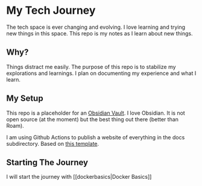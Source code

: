 # My Tech Journey

The tech space is ever changing and evolving. I love learning and trying new things in this space. This repo is my notes as I learn about new things.

  

## Why?

Things distract me easily. The purpose of this repo is to stabilize my explorations and learnings. I plan on documenting my experience and what I learn.

  

## My Setup

This repo is a placeholder for an [Obsidian Vault](https://obsidian.md). I love Obsidian. It is not open source (at the moment) but the best thing out there (better than Roam).

I am using Github Actions to publish a website of everything in the docs subdirectory.  Based on [this template](https://github.com/jobindj/obsidian-publish-mkdocs).

## Starting The Journey
I will start the journey with [[dockerbasics|Docker Basics]]